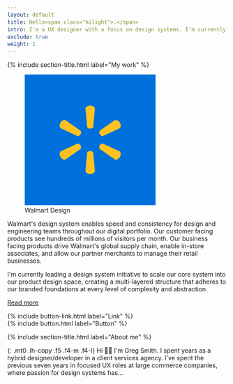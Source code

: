 ```yaml
---
layout: default
title: Hello<span class="hilight">.</span>
intro: I'm a UX designer with a focus on design systems. I'm currently leading design system initiatives that scale across multiple B2C and B2B products.
exclude: true
weight: 1
---
```


{% include section-title.html label="My work" %}

<div class="flex">

  <figure class="mr4" style="width:100%; min-width:200px; max-width:300px;">
    <img src="img/spark-600.png" title="Walmart" alt="Walmart logo">
    <figcaption class="gray">Walmart Design</figcaption>
  </figure>

  <div>
    <p class="mt0 pt0 lh-copy f5 f4-m f4-l">
      Walmart's design system enables speed and consistency for design and engineering teams throughout our digital portfolio. Our customer facing products see hundreds of millions of visitors per month. Our business facing products drive Walmart's global supply chain, enable in-store associates, and allow our partner merchants to manage their retail businesses.
    </p>
    <p class="mt0 pt0 lh-copy f5 f4-m f4-l">
      I'm currently leading a design system initiative to scale our core system into our product design space, creating a multi-layered structure that adheres to our branded foundations at every level of complexity and abstraction.
    </p>
    <p class="lh-copy plex f5 f4-m f4-l"><a href="">Read more</a></p>
  </div>

</div><!-- /flex -->

<div>
  {% include button-link.html label="Link" %}
</div>
<div>
  {% include button.html label="Button" %}
</div>

{% include section-title.html label="About me" %}

{: .mt0 .lh-copy .f5 .f4-m .f4-l}
Hi 👋🏼 I'm Greg Smith. I spent years as a hybrid designer/developer in a client services agency. I've spent the previous seven years in focused UX roles at large commerce companies, where passion for design systems has...
